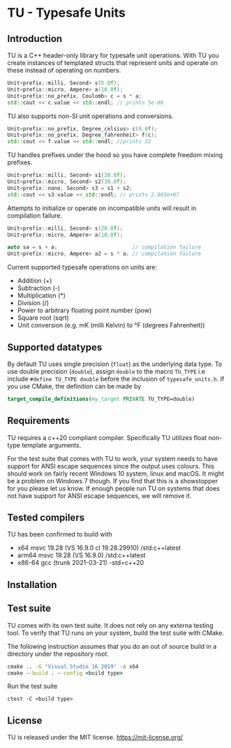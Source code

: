 # TU - Typesafe Units

## Introduction

TU is a C++ header-only library for typesafe unit operations. With TU you create instances of templated structs that represent units and operate on these instead of operating on numbers. 

```c++
Unit<prefix::milli, Second> s(5.0f);
Unit<prefix::micro, Ampere> a(10.0f);
Unit<prefix::no_prefix, Coulomb> c = s * a;
std::cout << c.value << std::endl; // prints 5e-08
```

TU also supports non-SI unit operations and conversions.

```c++
Unit<prefix::no_prefix, Degree_celsius> c(0.0f);
Unit<prefix::no_prefix, Degree_fahrenheit> f(c);
std::cout << f.value << std::endl; //prints 32
```

TU handles prefixes under the hood so you have complete freedom mixing prefixes.

```c++
Unit<prefix::milli, Second> s1(20.0f);
Unit<prefix::micro, Second> s2(30.0f);
Unit<prefix::nano, Second> s3 = s1 + s2;
std::cout << s3.value << std::endl; // prints 2.003e+07
```

Attempts to initialize or operate on incompatible units will result in compilation failure.

```c++
Unit<prefix::milli, Second> s(20.0f);
Unit<prefix::micro, Ampere> a(10.0f);

auto sa = s + a;                        // compilation failure 
Unit<prefix::micro, Ampere> a2 = s * a; // compilation failure
```

Current supported typesafe operations on units are:

* Addition (+)
* Subtraction (-)
* Multiplication (*)
* Division (/)
* Power to arbitrary floating point number (pow)
* Square root (sqrt)
* Unit conversion (e.g. mK (milli Kelvin) to &deg;F (degrees Fahrenheit))

## Supported datatypes

By default TU uses single precision (`float`) as the underlying data type. To use double precision (`double`), assign `double` to the macro `TU_TYPE` i.e include `#define TU_TYPE double` before the inclusion of `typesafe_units.h`. If you use CMake, the definition can be made by

```CMake
target_compile_definitions(my_target PRIVATE TU_TYPE=double)
```


## Requirements

TU requires a c++20 compliant compiler. Specifically TU utilizes float non-type template arguments. 

For the test suite that comes with TU to work, your system needs to have support for ANSI escape sequences since the output uses colours. This should work on fairly recent Windows 10 system, linux and macOS. It might be a problem on Windows 7 though. If you find that this is a showstopper for you please let us know. If enough people run TU on systems that does not have support for ANSI escape sequences, we will remove it. 

## Tested compilers

TU has been confirmed to build with 
 * x64 msvc 19.28 (VS 16.9.0 cl 19.28.29910) /std:c++latest
 * arm64 msvc 19.28 (VS 16.9.0) /std:c++latest
 * x86-64 gcc (trunk 2021-03-21) -std=c++20

## Installation

## Test suite

TU comes with its own test suite. It does not rely on any externa testing tool. To verify that TU runs on your system, build the test suite with CMake.

The following instruction assumes that you do an out of source build in a directory under the repository root.

```bat
cmake .. -G "Visual Studio 16 2019" -A x64
cmake --build . --config <build type>  
```
Run the test suite

```
ctest -C <build type>
```

## License

TU is released under the MIT license. https://mit-license.org/

